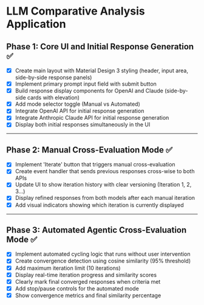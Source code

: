 # LLM Comparative Analysis Application

## Phase 1: Core UI and Initial Response Generation ✅
- [x] Create main layout with Material Design 3 styling (header, input area, side-by-side response panels)
- [x] Implement primary prompt input field with submit button
- [x] Build response display components for OpenAI and Claude (side-by-side cards with elevation)
- [x] Add mode selector toggle (Manual vs Automated)
- [x] Integrate OpenAI API for initial response generation
- [x] Integrate Anthropic Claude API for initial response generation
- [x] Display both initial responses simultaneously in the UI

---

## Phase 2: Manual Cross-Evaluation Mode ✅
- [x] Implement 'Iterate' button that triggers manual cross-evaluation
- [x] Create event handler that sends previous responses cross-wise to both APIs
- [x] Update UI to show iteration history with clear versioning (Iteration 1, 2, 3...)
- [x] Display refined responses from both models after each manual iteration
- [x] Add visual indicators showing which iteration is currently displayed

---

## Phase 3: Automated Agentic Cross-Evaluation Mode ✅
- [x] Implement automated cycling logic that runs without user intervention
- [x] Create convergence detection using cosine similarity (95% threshold)
- [x] Add maximum iteration limit (10 iterations)
- [x] Display real-time iteration progress and similarity scores
- [x] Clearly mark final converged responses when criteria met
- [x] Add stop/pause controls for the automated mode
- [x] Show convergence metrics and final similarity percentage
